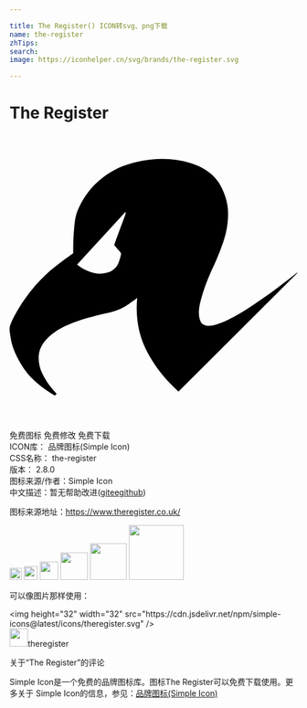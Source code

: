 ```yaml
---

title: The Register() ICON转svg、png下载
name: the-register
zhTips: 
search: 
image: https://iconhelper.cn/svg/brands/the-register.svg

---
```


# The Register  <small style="font-size: 60%;font-weight: 100"></small>

<div id="svg" class="svg-wrap">
<svg role="img" viewBox="0 0 24 24" xmlns="http://www.w3.org/2000/svg"><title>The Register icon</title><path d="M22.368,12.858c-0.846,0.639-1.719,1.243-2.612,1.818c-0.893,0.568-1.683,0.977-2.378,1.219 c-0.695,0.246-1.167,0.199-1.413-0.131c-0.23-0.417-0.242-1.028-0.028-1.826c0.21-0.802,0.508-1.628,0.893-2.485 c0.381-0.782,0.711-1.58,0.989-2.39c0.278-0.81,0.413-1.632,0.401-2.458c-0.012-0.826-0.266-1.648-0.758-2.47 c-0.433-0.671-1.08-1.175-1.941-1.509c-0.862-0.337-1.822-0.504-2.882-0.492c-1.06,0.012-2.112,0.206-3.148,0.58 C8.683,3.02,7.94,3.488,7.261,4.116c-0.675,0.627-1.207,1.409-1.6,2.346c-0.135,0.341-0.222,0.794-0.27,1.346 C5.34,8.356,5.312,8.852,5.308,9.297C5.304,9.742,5.3,9.976,5.304,9.996c-0.433,0.298-0.925,0.663-1.481,1.096 c-0.556,0.429-1.104,0.949-1.64,1.552c-0.564,0.663-1.044,1.326-1.437,1.973c-0.393,0.655-0.635,1.155-0.727,1.505 c-0.048,0.143-0.008,0.532,0.119,1.183c0.127,0.643,0.457,1.386,1.001,2.227s1.417,1.62,2.616,2.331 c0.012,0.012,0.044-0.012,0.091-0.067c0.052-0.052,0.079-0.079,0.083-0.087c-0.02-0.012-0.167-0.171-0.429-0.476 c-0.262-0.302-0.516-0.699-0.758-1.175c-0.246-0.484-0.345-0.993-0.31-1.521c0.048-0.731,0.512-1.398,1.394-2.005 c0.885-0.611,2.394-1.143,4.53-1.592c0.607-0.155,1.132-0.385,1.58-0.707c0.449-0.314,0.687-0.492,0.707-0.532 c-0.167,1.703,0.139,3.26,0.901,4.653c0.651,1.179,1.493,2.239,2.537,3.176l9.906-9.878L24,11.6 C23.528,11.969,22.988,12.39,22.368,12.858L22.368,12.858z M9.437,7.363c-0.155,0.413-0.31,0.826-0.465,1.243 C8.822,9.023,8.738,9.257,8.726,9.313C8.754,9.361,8.853,9.476,9.008,9.65C9.171,9.821,9.262,9.936,9.29,9.992 c0.012,0.099-0.044,0.337-0.171,0.707c-0.123,0.369-0.373,0.647-0.738,0.838c-0.48,0.179-0.929,0.214-1.346,0.103 c-0.417-0.103-0.75-0.242-1.008-0.413c-0.254-0.175-0.389-0.266-0.397-0.286L9.663,6.55l0.016,0.143 C9.671,6.728,9.592,6.951,9.437,7.363z"/></svg>
</div>
<detail full-name='the-register'></detail>

<div class="detail-page">
<p>
<span><span class="badge-success badge">免费图标</span> <span class="badge-success badge">免费修改</span>  <span class="badge-success badge">免费下载</span> </span>
<br/>
<span>
ICON库：
<span class="badge-secondary badge">品牌图标(Simple Icon)</span> 
</span>
<br/>
<span>
CSS名称：
<span class="badge-secondary badge">the-register</span> 
</span>

<br/>
<span>
版本：
<span class="badge-secondary badge">2.8.0</span> 
</span>
<br/>
<span>图标来源/作者：<span class="badge-light badge">Simple Icon</span></span> 
<br/>
<span class="zh-detail">中文描述：暂无<span class="help-link"><span>帮助改进</span>(<a href="https://gitee.com/liuwave/icon-helper/edit/master/json/brands/the-register.json" target="_blank" rel="noopener noreferrer">gitee</a><a href="https://github.com/liuwave/icon-helper/edit/master/json/brands/the-register.json" target="_blank" rel="noopener noreferrer">github</a></span>)</span><br/>
</p>
</div><div class="description description alert alert-light"><p>图标来源地址：<a href="https://www.theregister.co.uk/" target="_blank" rel="noopener noreferrer">https://www.theregister.co.uk/</a></p></div>
<div class="alert alert-dark">
<img height="21" width="21" src="https://cdn.jsdelivr.net/npm/simple-icons@latest/icons/theregister.svg" />
<img height="24" width="24" src="https://cdn.jsdelivr.net/npm/simple-icons@latest/icons/theregister.svg" />
<img height="32" width="32" src="https://cdn.jsdelivr.net/npm/simple-icons@latest/icons/theregister.svg" />
<img height="48" width="48" src="https://cdn.jsdelivr.net/npm/simple-icons@latest/icons/theregister.svg" />
<img height="64" width="64" src="https://cdn.jsdelivr.net/npm/simple-icons@latest/icons/theregister.svg" />
<img height="96" width="96" src="https://cdn.jsdelivr.net/npm/simple-icons@latest/icons/theregister.svg" />

</div>
<div>
  <p>可以像图片那样使用：    
  </p>
  <div class="alert alert-primary" style="font-size: 14px">
    &lt;img height="32" width="32" src="https://cdn.jsdelivr.net/npm/simple-icons@latest/icons/theregister.svg" /&gt;
    <copy-btn content='<img height="32" width="32" src="https://cdn.jsdelivr.net/npm/simple-icons@latest/icons/theregister.svg" />'></copy-btn>
  </div>
  <div class="alert alert-secondary">
    <img height="32" width="32" src="https://cdn.jsdelivr.net/npm/simple-icons@latest/icons/theregister.svg" />theregister
    <copy-btn content="theregister" btn-title="复制图标名称"></copy-btn>
  </div>
</div>

<Vssue title="关于“The Register”的评论" >关于“The Register”的评论</Vssue>


<div><p>Simple Icon是一个免费的品牌图标库。图标The Register可以免费下载使用。更多关于  Simple Icon的信息，参见：<a target="_blank" href="https://iconhelper.cn/brands.html">品牌图标(Simple Icon)</a>
</p></div>
